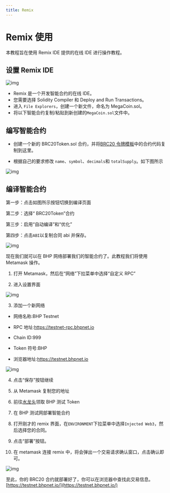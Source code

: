 ```yaml
---
title: Remix
---
```


# Remix 使用

本教程旨在使用 Remix IDE 提供的在线 IDE 进行操作教程。

## 设置 Remix IDE

![img](/images/remix-1.png)

- Remix 是一个开发智能合约的在线 IDE。
- 您需要选择 Solidity Compiler 和 Deploy and Run Transactions。
- 进入 `File Explorers`，创建一个新文件，命名为 MegaCoin.sol。
- 将以下智能合约复制/粘贴到新创建的`MegaCoin.sol`文件中。

## 编写智能合约

- 创建一个新的 BRC20Token.sol 合约，并将[BRC20 令牌模板](/BRC20Token.template)中的合约代码复制到这里。

- 根据自己的要求修改 `name`、`symbol`、`decimals`和 `totalSupply`。如下图所示

![img](/images/remix-2.png)

## 编译智能合约

第一步：点击如图所示按钮切换到编译页面

第二步：选择“ BRC20Token”合约

第三步：启用“自动编译”和“优化”

第四步：点击`ABI`以复制合同 abi 并保存。

![img](/images/remix-3.png)

现在我们就可以在 BHP 网络部署我们的智能合约了。此教程我们将使用 Metamask 操作。

1. 打开 Metamask，然后在“网络”下拉菜单中选择“自定义 RPC”

2. 进入设置界面

![img](/images/remix-4.png)

3. 添加一个新网络

- 网络名称:BHP Testnet

- RPC 地址:https://testnet-rpc.bhpnet.io

- Chain ID:999

- Token 符号:BHP

- 浏览器地址:https://testnet.bhpnet.io

![img](/images/remix-5.png)

4. 点击“保存”按钮继续

5. 从 Metamask 复制您的地址

6. 前往[水龙头](https://faucet.bhpnet.io/)领取 BHP 测试 Token

7. 在 BHP 测试网部署智能合约

8. 打开刚才的 remix 界面，在`ENVIRONMENT`下拉菜单中选择`Injected Web3`，然后选择您的合同。

9. 点击“部署”按钮。

10. 在 metamask 连接 remix 中，将会弹出一个交易请求确认窗口，点击确认即可。

![img](/images/remix-6.png)

至此，你的 BRC20 合约就部署好了，你可以在浏览器中查找此交易信息。[https://testnet.bhpnet.io/](https://testnet.bhpnet.io/)
